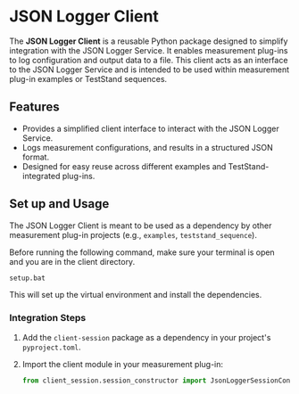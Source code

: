 # JSON Logger Client

The **JSON Logger Client** is a reusable Python package designed to simplify integration with the JSON Logger Service. It enables measurement plug-ins to log configuration and output data to a file. This client acts as an interface to the JSON Logger Service and is intended to be used within measurement plug-in examples or TestStand sequences.

## Features

- Provides a simplified client interface to interact with the JSON Logger Service.
- Logs measurement configurations, and results in a structured JSON format.
- Designed for easy reuse across different examples and TestStand-integrated plug-ins.

## Set up and Usage

The JSON Logger Client is meant to be used as a dependency by other measurement plug-in projects (e.g., `examples`, `teststand_sequence`).

Before running the following command, make sure your terminal is open and you are in the client directory.

```cmd
setup.bat
```

This will set up the virtual environment and install the dependencies.

### Integration Steps

1. Add the `client-session` package as a dependency in your project's `pyproject.toml`.
2. Import the client module in your measurement plug-in:

   ```python
   from client_session.session_constructor import JsonLoggerSessionConstructor, JSON_LOGGER_INSTRUMENT_TYPE
   ```

